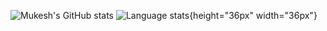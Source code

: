 
![Mukesh's GitHub stats](https://github-readme-stats.vercel.app/api?username=mukeshpilaniya&show_icons=true&theme=radical) ![Language stats](https://github-readme-stats.vercel.app/api/top-langs/?username=mukeshpilaniya&layout=compact&show_icons=true&theme=radical){height="36px" width="36px"}
